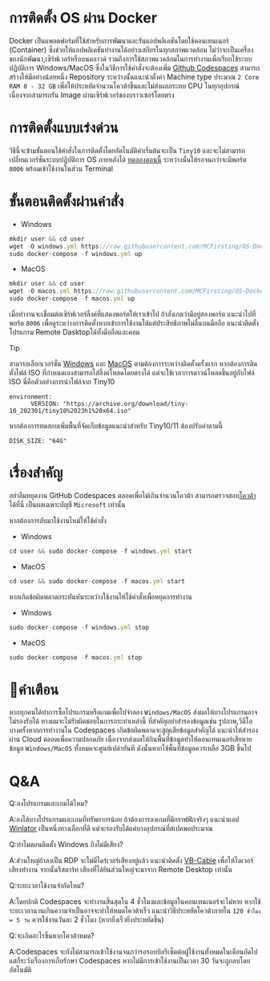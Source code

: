 # การติดตั้ง OS ผ่าน Docker
Docker เป็นแพลตฟอร์มที่ใช้สำหรับการพัฒนาและรันแอปพลิเคชันโดยใช้คอนเทนเนอร์ (Container) ซึ่งช่วยให้แอปพลิเคชันทำงานได้อย่างเสถียรในทุกสภาพแวดล้อม ไม่ว่าจะเป็นเครื่องของนักพัฒนา,เซิร์ฟเวอร์หรือบนคลาวด์ รวมถึงการใช้สภาพแวดล้อมในการทำงานเพื่อเรียกใช้ระบบปฏิบัติการ Windows/MacOS ซึ่งในวิธีการใช้คำสั่งจะต้องเพิ่ม [Github Codespaces](https://github.com/codespaces) สามารถสร้างให้มีอย่างน้อยหนึ่ง Repository ระหว่างนั้นแนะนำตั้งค่า Machine type ประมาณ `2 Core RAM 8 - 32 GB` เพื่อให้ประหยัดจำนวนโควต้าขึ้นและไม่ส่งผลกระทบ CPU ในทุกอุปกรณ์ เนื่องจากสามารถรัน Image ผ่านเซิร์ฟเวอร์ของบราวเซอร์โดยตรง

# การติดตั้งแบบเร่งด่วน
วิธีนี้จะข้ามขั้นตอนใช้คำสั่งในการติดตั้งโดยอัตโนมัติ​ค่าเริ่มต้นจะเป็น `Tiny10` และจะไม่สามารถเปลี่ยนเวอร์ชั่นระบบปฏิบัติการ​ OS​ ภายหลังได้​ [ทดลองตอนนี้](https://github.com/codespaces/new?skip_quickstart=true&machine=basicLinux32gb&repo=938533072&ref=main&devcontainer_path=.devcontainer.json) ระหว่างนั้นให้รอจนกว่าจะมี​พอร์ต `8006`​ พร้อมเข้าใช้งานในส่วน Terminal

# ขั้นตอนติดตั้งผ่านคำสั่ง
 - Windows
```js
mkdir user && cd user
wget -O windows.yml https://raw.githubusercontent.com/MCFirsting/OS-Docker-Install-TH/refs/heads/main/windows.yml
sudo docker-compose -f windows.yml up
```
 - MacOS
```js
mkdir user && cd user
wget -O macos.yml https://raw.githubusercontent.com/MCFirsting/OS-Docker-Install-TH/refs/heads/main/macos.yml
sudo docker-compose -f macos.yml up
```
เมื่อทำงานจะเชื่อมต่อเซิร์ฟเวอร์ลิ้งค์ที่แสดงพอร์ตให้เราเข้าไป​ ถ้าสังเกตว่ามีอยู่สองพอร์ต แนะนำไปที่พอร์ต `8006` เพื่อดูระหว่างการติดตั้ง​ หากเข้าการใช้งานได้แต่ประสิทธิภาพไม่ลื่นบนมือถือ
แนะนำติดตั้งโปรแกรม​​ Remote​ Dasktop​​ ได้ทั้งมือถือและคอม

> [!TIP]
> สามารถเลือกเวอร์ชั่น [Windows](https://github.com/dockur/windows/?tab=readme-ov-file#how-do-i-select-the-windows-version) และ [MacOS](https://github.com/dockur/macos?tab=readme-ov-file#how-do-i-select-the-macos-version) ตามต้องการระหว่างติดตั้งครั้งแรก หากต้องการติดตั้งไฟล์ ISO ที่กำหนดเองสามารถใส่ลิ้งค์โหลดโดยตรงได้ แต่จะใช้เวลาการดาวน์โหลดขึ้นอยู่กับไฟล์ ISO
นี่คือตัวอย่างการนำไฟล์จาก Tiny10
```
environment:
      VERSION: "https://archive.org/download/tiny-10_202301/tiny10%2023h1%20x64.iso"
```
​หากต้องการทดสอบเพิ่มพื้นที่จัดเก็บข้อมูล​แนะนำ​สำหรับ​ Tiny10/11 ต้อง​ปรับ​ค่า​ตามนี้
```
DISK_SIZE: "64G"
```

# เรื่องสำคัญ
อย่าลืมหยุดงาน GitHub Codespaces ตลอดเพื่อไม่เกินจำนวนโควต้า
สามารถตรวจสอบ[โควต้า](https://github.com/settings/billing/summary)ได้ที่นี่ เป็นผลเฉพาะบัญชี `Microsoft` เท่านั้น

หากต้องการลับมาใช้งานไหม่ให้ใช้คำสั่ง

 - Windows
```js
cd user && sudo docker-compose -f windows.yml start
```
 - MacOS
```js
cd user && sudo docker-compose -f macos.yml start
```

หากเกิดข้อผิดพลาดกระทันหันระหว่างใช้งานไห้ใช้คำสั่งเพื่อหยุดการทำงาน

 - Windows
```js
sudo docker-compose -f windows.yml stop
```
 - MacOS
```js
sudo docker-compose -f macos.yml stop
```

# 🚫คำเตือน
หากทุกคนได้ทำการซื้อโปรแกรมหรือเกมเพื่อไปจำลอง `Windows/MacOS` ส่งผลให้บางโปรแกรมอาจไม่รองรับได้ ทางผมจะไม่รับผิดชอบในการกระทำเหล่านี้ ที่สำคัญอย่าสำรองข้อมูลเช่น รูปภาพ,วีดีโอ บางครั้งหากการทำงานใน Codespaces เกิดข้อผิดพลาดจะสูญเสียข้อมูลสำคัญได้ แนะนำไห้สำรองผ่าน Cloud ตลอดเพื่อความปลอดภัย เนื่องจากส่งผลให้กินพื้นที่ข้อมูลทำให้คอนเทนเนอร์เสียหาย ข้อมูล `Windows/MacOS` ทั้งหมดจะศูนย์เปล่าทันที ดังนั้นหากใช้พื้นที่ข้อมูลควรเหลือ 3GB ขึ้นไป

# Q&A
Q:ลงโปรแกรมและเกมได้ไหม?

A:ลงได้บางโปรแกรมและเกมที่ทรัพยากรน้อย ถ้าต้องการลงเกมที่มีกราฟฟิกจริงๆ แนะนำแอป [Winlator](https://github.com/brunodev85/Winlator/releases) เป็นหนึ่งทางเลือกที่ดี แต่จะรองรับได้แค่บางอุปกรณ์ที่สเปคพอประมาณ

Q:ทำไมตอนติดตั้ง Windows ถึงไม่มีเสียง?

A:ส่วนใหญ่ถ้าลงเป็น RDP จะไม่มีไดร์เวอร์เสียงอยู่แล้ว แนะนำติดตั้ง [VB-Cable](https://vb-audio.com/Cable/index.htm) เพื่อให้ไดเวอร์เสียงทำงาน จากนั้นรีสตาร์ท เสียงที่ได้ยินส่วนใหญ่จะมาจาก Remote Desktop เท่านั้น

Q:ระยะเวลาใช้งานจำกัดไหม?

A:โดยปกติ Codespaces จะทำงานสิ้นสุดใน 4 ชั่วโมงและข้อมูลในคอนเทนเนอร์จะไม่หาย หากใช้ระยะเวลานานเกินความจำเป็นอาจจะทำให้หมดโควต้าเร็ว แนะนำวิธีประหยัดโควต้าภายใน `120 ชั่วโมง = 5 วัน` ควรใช้งานวันละ 2 ชั่วโมง (หากยิ่งเร็วยิ่งประหยัดขึ้น)

Q:จะเกิดอะไรขึ้นหากโควต้าหมด?

A:Codespaces จะยังไม่สามารถเข้าใช้งานจนกว่ารอรอบบิลรีเซ็ตต่อผู้ใช้งานทั้งหมดในเดือนถัดไป แต่ก็ระวังเรื่องการเก็บรักษา Codespaces หากไม่มีการเข้าใช้งานเป็นเวลา 30 วันจะถูกลบโดยอัตโนมัติ
